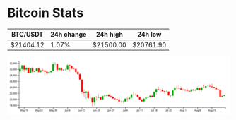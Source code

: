 # Bitcoin Stats

BTC/USDT|24h change|24h high|24h low|
|---|---|---|---|
|$21404.12|1.07%|$21500.00|$20761.90|

<img src="./chart.svg">
